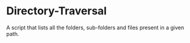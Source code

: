 # Directory-Traversal
A script that lists all the folders, sub-folders and files present in a given path.
